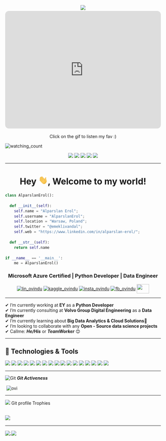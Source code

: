 <!-- <p align="center">
  <img src="https://i.imgur.com/OOpRj.gif" height="200"/>
</p>
<br> -->
<div align="center">
  <a href="https://open.spotify.com/track/086myS9r57YsLbJpU0TgK9?si=f8515db54e0948ed" target="blank">
    <img src="https://media2.giphy.com/media/tqfS3mgQU28ko/giphy.gif?cid=ecf05e47sighzme6yvb3rrxhs220h5yale8hxwi3xvxz44dr&rid=giphy.gif&ct=g" />
  </a>
</div>

<iframe style="border-radius:12px" src="https://open.spotify.com/embed/track/086myS9r57YsLbJpU0TgK9?utm_source=generator&theme=0" width="100%" height="380" frameBorder="0" allowfullscreen="" allow="autoplay; clipboard-write; encrypted-media; fullscreen; picture-in-picture"></iframe>

<p align="center"> 
Click on the gif to listen my fav :)<br>
</p>
<p align="left"> 
<img src="https://komarev.com/ghpvc/?username=AlparslanErol&color=brightgreen" alt="watching_count" />
 </p>
 <p align="center">
<img src="https://img.shields.io/badge/Age-25-red" />
  <img src="https://img.shields.io/badge/Focus-Software%20Development-2bbc8a" />
  <img src="https://img.shields.io/badge/Focus-Data%20Science-2bbc8a" />
  <img src="https://img.shields.io/badge/Lives-Warsaw-2bbc8a" />
  <img src="https://img.shields.io/badge/Languages-English%20%26%20Turkish-2bbc8a" />
</p>
<hr>
<h1 align="center">Hey <img src="https://raw.githubusercontent.com/ABSphreak/ABSphreak/master/gifs/Hi.gif" width="30px">, Welcome to my world! </h1>

```python
class AlparslanErol():
    
  def __init__(self):
    self.name = "Alparslan Erol";
    self.username = "AlparslanErol";
    self.location = "Warsaw, Poland";
    self.twitter = "@emeklivandal";
    self.web = "https://www.linkedin.com/in/alparslan-erol/";
  
  def __str__(self):
    return self.name

if __name__ == '__main__':
    me = AlparslanErol()
```

<h3 align="center">Microsoft Azure Certified | Python Developer | Data Engineer</h3>
<p align="center">
<a href="https://www.linkedin.com/in/alparslan-erol" target="blank"><img align="center" src="https://upload.wikimedia.org/wikipedia/commons/thumb/c/ca/LinkedIn_logo_initials.png/640px-LinkedIn_logo_initials.png" alt="lin_ovindu" height="30" width="40" /></a>  
<a href="https://www.kaggle.com/alparslanerol" target="blank"><img align="center" src="https://cdn4.iconfinder.com/data/icons/logos-and-brands/512/189_Kaggle_logo_logos-512.png" alt="kaggle_ovindu" height="30" width="40" /></a>
<a href="https://www.instagram.com/alparslann001/" target="blank"><img align="center" src="https://upload.wikimedia.org/wikipedia/commons/thumb/a/a5/Instagram_icon.png/2048px-Instagram_icon.png" alt="insta_ovindu" height="30" width="40" /></a>
<a href="https://www.facebook.com/profile.php?id=100013712924815" target="blank"><img align="center" src="https://upload.wikimedia.org/wikipedia/commons/thumb/0/05/Facebook_Logo_%282019%29.png/1024px-Facebook_Logo_%282019%29.png" alt="fb_ovindu" height="30" width="40" /></a>
 <a href = "mailto: alparslann.erol@gmail.com"><img align="center" src="https://www.freepnglogos.com/uploads/logo-gmail-png/logo-gmail-png-gmail-icon-download-png-and-vector-1.png" height="30" width="40" /></a>
</p>
<hr>

✔ I’m currently working at **EY** as a **Python Developer**<br>
✔ I’m currently consulting at **Volvo Group Digital Engineering** as a **Data Engineer**<br>
✔ I’m currently learning about **Big Data Analytics & Cloud Solutions**🥰<br>
✔ I’m looking to collaborate with any **Open - Source data science projects**<br>
✔ Callme: ***He/His*** or ***TeamWorker*** 😊 <br>

<hr>

## 🔧 Technologies & Tools
![](https://img.shields.io/badge/Code-Python-informational?style=flat&logo=python&logoColor=white&color=2bbc8a)
![](https://img.shields.io/badge/Code-Java-informational?style=flat&logo=java&logoColor=white&color=2bbc8a)
![](https://img.shields.io/badge/Code-R-informational?style=flat&logo=R&logoColor=white&color=2bbc8a)
![](https://img.shields.io/badge/Code-C++-informational?style=flat&logo=c%2B%2B&logoColor=white&color=2bbc8a)
![](https://img.shields.io/badge/Shell-Bash-informational?style=flat&logo=gnu-bash&logoColor=white&color=2bbc8a)
![](https://img.shields.io/badge/Tools-MySql-informational?style=flat&logo=mysql&logoColor=white&color=2bbc8a)
![](https://img.shields.io/badge/Tools-Docker-informational?style=flat&logo=docker&logoColor=white&color=2bbc8a)
![](https://img.shields.io/badge/Tools-Kubernetes-informational?style=flat&logo=kubernetes&logoColor=white&color=2bbc8a)
![](https://img.shields.io/badge/Tools-ApacheSpark-informational?style=flat&logo=apachespark&logoColor=white&color=2bbc8a)
![](https://img.shields.io/badge/Tools-Grafana-informational?style=flat&logo=grafana&logoColor=white&color=2bbc8a)
![](https://img.shields.io/badge/Tools-Elasticsearch-informational?style=flat&logo=elastic&logoColor=white&color=2bbc8a)
![](https://img.shields.io/badge/Tools-Jenkins-informational?style=flat&logo=jenkins&logoColor=white&color=2bbc8a)
![](https://img.shields.io/badge/Tools-GIT-informational?style=flat&logo=git&logoColor=white&color=2bbc8a)
![](https://img.shields.io/badge/Cloud-AWS-informational?style=flat&logo=amazonaws&logoColor=white&color=2bbc8a)
![](https://img.shields.io/badge/Cloud-Azure-informational?style=flat&logo=microsoftazure&logoColor=white&color=2bbc8a)
![](https://img.shields.io/badge/OS-Linux-informational?style=flat&logo=linux&logoColor=white&color=2bbc8a)
![](https://img.shields.io/badge/Editor-PyCharm-informational?style=flat&logo=pycharm&logoColor=white&color=2bbc8a)

<hr>
<img src="https://media.giphy.com/media/W5eoZHPpUx9sapR0eu/giphy.gif" width="30px" alt="Git"/>&nbsp;<i><b>Git Activeness</b></i></p>

[comment]: <> (<p><img align="left" src="https://github-readme-stats.vercel.app/api/top-langs?username=AlparslanErol&show_icons=true&locale=en&layout=compact&theme=chartreuse-dark" alt="ovi" /></p>)
<p>&nbsp;<img align="center" src="https://github-readme-stats.vercel.app/api?username=AlparslanErol&show_icons=true&locale=en&theme=chartreuse-dark" alt="ovi" width="410" /></p>

<hr>
<p align="left"><img src="https://media.giphy.com/media/QaMcXSekUWx7aogAUr/giphy.gif" width="30" />&nbsp;Git profile Trophies</p><br>
<img src="https://github-profile-trophy.vercel.app/?username=AlparslanErol&theme=juicyfresh&no-bg=true" />


-----

<a href="https://github.com/AlparslanErol/Hospital_UW_Django">
  <img align="center" src="https://github-readme-stats.vercel.app/api/pin/?username=AlparslanErol&repo=Hospital_UW_Django&title_color=2bbc8a&text_color=c9cacc&icon_color=2bbc8a&bg_color=1d1f21" />
</a>


<a href="https://github.com/AlparslanErol/Stock_Price_Scraping">
  <img align="center" src="https://github-readme-stats.vercel.app/api/pin/?username=AlparslanErol&repo=Stock_Price_Scraping&title_color=2bbc8a&text_color=c9cacc&icon_color=2bbc8a&bg_color=1d1f21" />
</a>    

<!-- Resources -->
<!-- Icons: https://simpleicons.org/ -->
<!-- GitHub Stats: https://github.com/anuraghazra/github-readme-stats -->
<!-- Emojis: https://emojipedia.org/emoji/ -->
<!-- HTML Emojis: https://www.fileformat.info/index.htm -->
<!-- Shields: https://shields.io/ -->
<!-- Awesome GitHub Profile README: https://github.com/abhisheknaiidu/awesome-github-profile-readme -->
<!-- Credits: [Ovindu Wijethunge](https://github.com/OvinduWijethunge) -->
<!-- Credits: [Ovindu Wijethunge](https://github.com/MartinHeinz) -->

